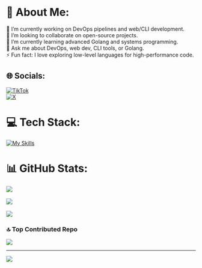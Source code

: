 
# 💫 About Me:
🔭 I’m currently working on DevOps pipelines and web/CLI development.  
👯 I’m looking to collaborate on open-source projects.  
🌱 I’m currently learning advanced Golang and systems programming.  
💬 Ask me about DevOps, web dev, CLI tools, or Golang.  
⚡ Fun fact: I love exploring low-level languages for high-performance code.  

## 🌐 Socials:
[![TikTok](https://img.shields.io/badge/TikTok-%23000000.svg?logo=TikTok&logoColor=white)](https://tiktok.com/@0xdxb)  
[![X](https://img.shields.io/badge/X-black.svg?logo=X&logoColor=white)](https://x.com/dxb_0x)  

# 💻 Tech Stack:
[![My Skills](https://skillicons.dev/icons?i=go,rust,c,typescript,javascript,html,css,zig,react,nextjs,astro,tailwind,vercel,docker,kubernetes,git,github,figma&perline=8)](https://skillicons.dev)

# 📊 GitHub Stats:
![](https://github-readme-stats.vercel.app/api?username=DiegoDev2&theme=dark&hide_border=true&include_all_commits=true&count_private=true)<br/>  
![](https://github-readme-streak-stats.herokuapp.com/?user=DiegoDev2&theme=dark&hide_border=true)<br/>  
![](https://github-readme-stats.vercel.app/api/top-langs/?username=DiegoDev2&theme=dark&hide_border=true&include_all_commits=true&count_private=true&layout=compact)  

### 🔝 Top Contributed Repo
![](https://github-contributor-stats.vercel.app/api?username=DiegoDev2&limit=5&theme=dark&combine_all_yearly_contributions=true)  

---
[![](https://visitcount.itsvg.in/api?id=DiegoDev2&icon=0&color=0)](https://visitcount.itsvg.in)  


